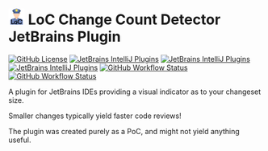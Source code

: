 # <img src="./src/main/resources/META-INF/pluginIcon.svg" width="32" /> LoC Change Count Detector JetBrains Plugin

[![GitHub License](https://img.shields.io/github/license/ChrisCarini/loc-change-count-detector-jetbrains-plugin?style=flat-square)](https://github.com/ChrisCarini/loc-change-count-detector-jetbrains-plugin/blob/main/LICENSE)
[![JetBrains IntelliJ Plugins](https://img.shields.io/jetbrains/plugin/v/19113-lines-of-code-change-observer?label=Latest%20Plugin%20Release&style=flat-square)](https://plugins.jetbrains.com/plugin/19113-lines-of-code-change-observer)
[![JetBrains IntelliJ Plugins](https://img.shields.io/jetbrains/plugin/r/rating/19113-lines-of-code-change-observer?style=flat-square)](https://plugins.jetbrains.com/plugin/19113-lines-of-code-change-observer)
[![JetBrains IntelliJ Plugins](https://img.shields.io/jetbrains/plugin/d/19113-lines-of-code-change-observer?style=flat-square)](https://plugins.jetbrains.com/plugin/19113-lines-of-code-change-observer)
[![GitHub Workflow Status](https://img.shields.io/github/actions/workflow/status/ChrisCarini/loc-change-count-detector-jetbrains-plugin/build.yml?branch=main&logo=GitHub&style=flat-square)](https://github.com/ChrisCarini/loc-change-count-detector-jetbrains-plugin/actions/workflows/build.yml)
[![GitHub Workflow Status](https://img.shields.io/github/actions/workflow/status/ChrisCarini/loc-change-count-detector-jetbrains-plugin/compatibility.yml?branch=main&label=IntelliJ%20Plugin%20Compatibility&logo=GitHub&style=flat-square)](https://github.com/ChrisCarini/loc-change-count-detector-jetbrains-plugin/actions/workflows/compatibility.yml)

<!-- Plugin description -->
A plugin for JetBrains IDEs providing a visual indicator as to your changeset size.

Smaller changes typically yield faster code reviews!
<!-- Plugin description end -->

The plugin was created purely as a PoC, and might not yield anything useful.